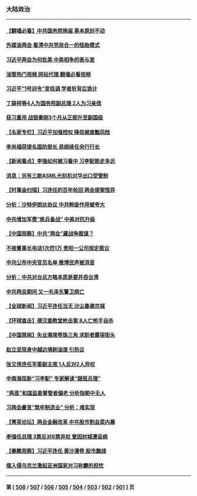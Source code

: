 ### 大陆政治
---
#### [【翻墙必看】中共国务院换届 基本原封不动](../../pages/ncid277/n13948401.md?03121645) 
#### [外媒谈两会 看清中共党政合一的怪胎模式](../../pages/ncid277/n13948310.md?03121645) 
#### [习近平两会为何批美 中美相争的表与里](../../pages/ncid277/n13947734.md?03121645) 
#### [油管热门视频 网站代理 翻墙必看视频](http://138.2.39.72:81/youtube.html?epic-marker?03121645)
#### [习近平“1号训令”变低调 学者析背后诡计](../../pages/ncid277/n13947527.md?03121645) 
#### [丁薛祥等4人为国务院副总理 2人为习亲信](../../pages/ncid277/n13948181.md?03121645) 
#### [获习重用 战狼秦刚3个月从正部升至副国级](../../pages/ncid277/n13948200.md?03121645) 
#### [【名家专栏】习近平加强控权 降低被废黜风险](../../pages/ncid277/n13948006.md?03121645) 
#### [李尚福获提名国防部长 易纲续任央行行长](../../pages/ncid277/n13948187.md?03121645) 
#### [【新闻看点】李强如何被习看中 习李配能走多远](../../pages/ncid277/n13948144.md?03121645) 
#### [消息：另有三款ASML光刻机对华出口受管制](../../pages/ncid277/n13948123.md?03121645) 
#### [【时事金扫描】习连任的百年轮回 两会提案怪异](../../pages/ncid277/n13947709.md?03121645) 
#### [分析：沙特伊朗达协议 中共斡旋作用被夸大](../../pages/ncid277/n13948139.md?03121645) 
#### [中共增加军费“练兵备战” 中美对抗升级](../../pages/ncid277/n13948101.md?03121645) 
#### [【中国观察】中共“两会”藏战争图谋？](../../pages/ncid277/n13947953.md?03121645) 
#### [不接董事长电话1次罚1万 贵阳一公司规定惹议](../../pages/ncid277/n13947955.md?03121645) 
#### [中共公布中央官员名单 微博民声被消音](../../pages/ncid277/n13947963.md?03121645) 
#### [分析：中共对台总方略本质是要并吞台湾](../../pages/ncid277/n13947833.md?03121645) 
#### [中共两会期间 又一毛泽东警卫病亡](../../pages/ncid277/n13947915.md?03121645) 
#### [【全球新闻】习近平连任当天 沙尘暴袭京城](../../pages/ncid277/n13947821.md?03121645) 
#### [【环球直击】德汉堡教堂枪击案 8人亡枪手自杀](../../pages/ncid277/n13947419.md?03121645) 
#### [【中国禁闻】失业潮席卷珠三角 求职者露宿街头](../../pages/ncid277/n13947595.md?03121645) 
#### [赵立坚现身中越边境刷油漆 引热议](../../pages/ncid277/n13947818.md?03121645) 
#### [张又侠连任军委副主席 1人反对2人弃权](../../pages/ncid277/n13947701.md?03121645) 
#### [中南海现新“习李配” 专家解读“跟班总理”](../../pages/ncid277/n13947637.md?03121645) 
#### [“两高”和国监委掌管者偏老 分析指朝中无人](../../pages/ncid277/n13947693.md?03121645) 
#### [习两会豪言“筑牢制造业” 分析：难实现](../../pages/ncid277/n13947476.md?03121645) 
#### [【菁英论坛】两会金融改革 中共股市割韭菜内幕](../../pages/ncid277/n13947614.md?03121645) 
#### [李强任总理 3票反对8票弃权 曾因封城遭诟病](../../pages/ncid277/n13947628.md?03121645) 
#### [【秦鹏观察】习近平连任 黄沙漫卷 股市飘绿](../../pages/ncid277/n13947607.md?03121645) 
#### [俄入侵乌克兰激起亚洲国家对习称霸的担忧](../../pages/ncid277/n13947585.md?03121645) 

---
#### 第 [ [508](./508.md?03121645) / [507](./507.md?03121645) / [506](./506.md?03121645) / [505](./505.md?03121645) / [504](./504.md?03121645) / [503](./503.md?03121645) / [502](./502.md?03121645) / [501](./501.md?03121645) ] 页
